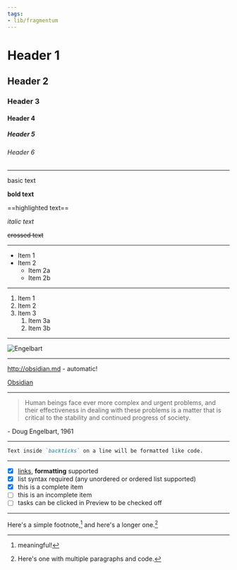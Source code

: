 ```yaml
---
tags:
- lib/fragmentum
---
```


# Header 1
## Header 2
### Header 3
#### Header 4
##### Header 5
###### Header 6

---

basic text

**bold text**

==highlighted text==

_italic text_

~~crossed text~~

---

- Item 1
- Item 2
	-  Item 2a
	-  Item 2b

---

1. Item 1
2. Item 2
3. Item 3
	1. Item 3a
	2. Item 3b

---

![Engelbart](https://history-computer.com/ModernComputer/Basis/images/Engelbart.jpg)

---

http://obsidian.md - automatic!


[Obsidian](http://obsidian.md)

---

> Human beings face ever more complex and urgent problems, and their effectiveness in dealing with these problems is a matter that is critical to the stability and continued progress of society.

\- Doug Engelbart, 1961

---

```md
Text inside `backticks` on a line will be formatted like code.
```

---

- [x] [links](), **formatting** supported
- [x] list syntax required (any unordered or ordered list supported)
- [x] this is a complete item
- [ ] this is an incomplete item
- [ ] tasks can be clicked in Preview to be checked off

---

Here's a simple footnote,[^1] and here's a longer one.[^bignote]

[^1]: meaningful!

[^bignote]: Here's one with multiple paragraphs and code.